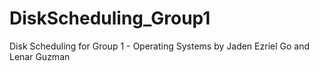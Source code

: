# DiskScheduling_Group1
Disk Scheduling for Group 1 - Operating Systems by Jaden Ezriel Go and Lenar Guzman
